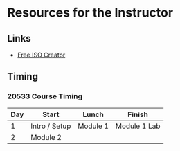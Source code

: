 # Resources for the Instructor

## Links

* [Free ISO Creator](http://www.minidvdsoft.com/isocreator/index.html)

## Timing

### 20533 Course Timing

| Day | Start | Lunch | Finish |
|-|-|-|-|
| 1 | Intro / Setup | Module 1 | Module 1 Lab |
| 2 | Module 2 | | |
